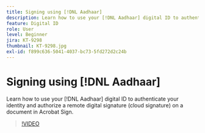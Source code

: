 ```yaml
---
title: Signing using [!DNL Aadhaar]
description: Learn how to use your [!DNL Aadhaar] digital ID to authenticate your identity and authorize a remote digital signature (cloud signature) on a document in Acrobat Sign
feature: Digital ID
role: User
level: Beginner
jira: KT-9298
thumbnail: KT-9298.jpg
exl-id: f899c636-5041-4037-bc73-5fd272d2c24b
---
```

# Signing using [!DNL Aadhaar]

Learn how to use your [!DNL Aadhaar] digital ID to authenticate your identity and authorize a remote digital signature (cloud signature) on a document in Acrobat Sign.

>[!VIDEO](https://video.tv.adobe.com/v/338362?quality=12&learn=on&hidetitle=true)
